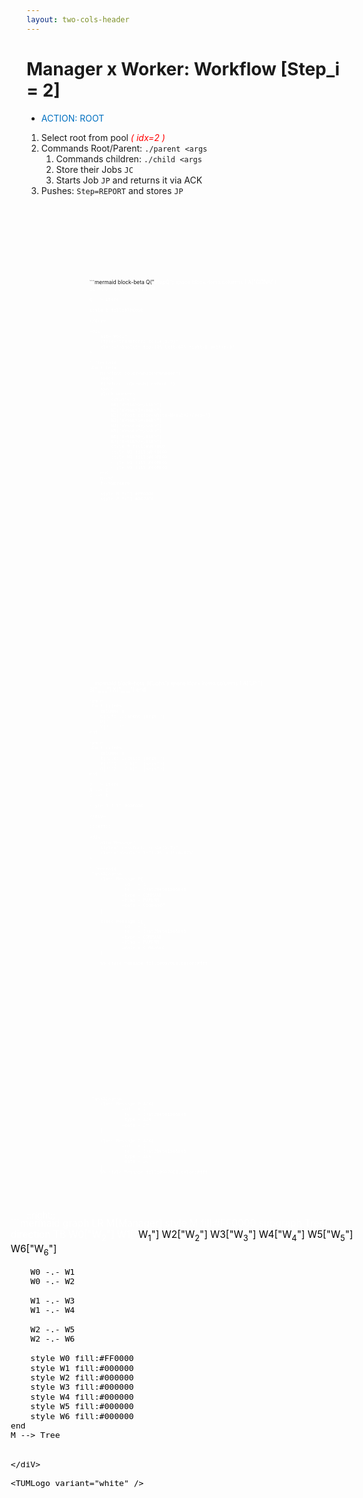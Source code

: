 ```yaml
---
layout: two-cols-header
---
```


# Manager x Worker: Workflow [Step_i = 2]

- <span style="color:#0070C0;font-style:bold;">ACTION: ROOT</span>
1. Select root from pool <span style="color:#FF0000; font-style:italic;">( idx=2 )</span>
2. Commands Root/Parent: `./parent <args`
    1. Commands children: `./child <args`
    2. Store their Jobs `JC`
    3. Starts Job `JP` and returns it via ACK
3. Pushes: `Step=REPORT` and stores `JP`

<div
    alt="StepQ"
    style="transform: scale(0.6)"
    class="absolute top--5 left-30% right-0 bottom-0"
>
```mermaid
block-beta
    Q("<font color=white>StepQ")
    space
    block:items
        columns 1
        A["<del>CONN</del>"] 
        B["<del>ROOT</del>"] 
        C["RPRT"]
    end

    Q --> items

    style Q fill:#FF0000
```
</div>

<div
    alt="Pool"
    style="transform: scale(0.9)"
    class="absolute top-13% left-60% right-0 bottom-0"
>

```mermaid
block-beta
    M("<font color=white>Manager")
    space
    P("<font color=white>Pool ")
    space
    block:workers
        columns 3
        W0["W<sub>0</sub>"] 
        W1["W<sub>1</sub>"]
        W2["<font color=white>W<sub>2</sub>"]
        W3["W<sub>3</sub>"]
        W4["W<sub>4</sub>"]
        W5["W<sub>5</sub>"]
        W6["W<sub>6</sub>"]
        W7["W<sub>7</sub>"]
        style P fill:#0070C0
        style W2 fill:#FF0000
        style W0 fill:#00FF00
        style W1 fill:#00FF00
        style W3 fill:#00FF00
    end
    M-->P
    P-->workers

    style M fill:#FF0000
    style P fill:#0070C0
```
</div>

<div
    alt="JobQ"
    style="transform: scale(0.6)"
    class="absolute top-18% left-30% right--1% bottom-0"
>
```mermaid
block-beta
    J("<font color=white>Jobs")
    space
    block:items
        columns 1
        A["JP  "] 
        B["____"] 
        X["____"] 
    end

    space
    block:pitems
        columns 1
        C["JP: ./parent [args]"] 
        D["____"] 
        Y["____"] 
    end

    space
    block:citems
        columns 1
        E["JC0: ./child [args]"] 
        F["JC1: ./child [args]"] 
        G["JC2: ./child [args]"] 
    end

    J --> items
    A --> C
    C --> E

    style J fill:#000000
```
</div>

::left::

<div 
    alt="Message"
    style="transform: scale(0.7)"
    class="absolute left-9% bottom-17%"
>

```mermaid
classDiagram
    class Message_P{
            +id   = 1
            +ts   = 1715280981565948
            +type = COMMAND
            +flag = PARENT
            +data = CommandP
    }

    class Message_C{
            +id   = 1
            +ts   = 1715280981565948
            +type = COMMAND
            +flag = PARENT
            +data = CommandC
    }

    %% style Message fill:#0070C0,color:#fff
```

</div>

<div 
    alt="Message_ACK"
    style="transform: scale(0.6)"
    class="absolute left-8% bottom-0%"
>

```mermaid
classDiagram
    class Message_P_ACK{
            +id   = 1
            +ts   = 1715280981565948
            +type = ACK
            +data = JP
    }

    class Message_C_ACK{
            +id   = 1
            +ts   = 1715280981565948
            +type = ACK
            +data = JC
    }
    %% style Message fill:#0070C0,color:#fff
```

</div>

::right::

<div 
    alt="ManagerxWorker"
    style="transform: scale(1.1)"
    class="absolute bottom-13% right-16%"
>
```mermaid
graph LR 
    M[<font color=white>Manager]
    style M fill:#FF0000
    subgraph Tree
        direction TB
        W0["<font color=white>W<sub>2</sub>"]
        W1["<font color=black>W<sub>1</sub>"]
        W2["<font color=black>W<sub>2</sub>"]
        W3["<font color=black>W<sub>3</sub>"]
        W4["<font color=black>W<sub>4</sub>"]
        W5["<font color=black>W<sub>5</sub>"]
        W6["<font color=black>W<sub>6</sub>"]

        W0 -.- W1
        W0 -.- W2

        W1 -.- W3
        W1 -.- W4

        W2 -.- W5
        W2 -.- W6

        style W0 fill:#FF0000
        style W1 fill:#000000
        style W2 fill:#000000
        style W3 fill:#000000
        style W4 fill:#000000
        style W5 fill:#000000
        style W6 fill:#000000
    end
    M --> Tree
```

</diV>

<TUMLogo variant="white" />
